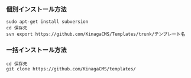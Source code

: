 ### 個別インストール方法
    sudo apt-get install subversion
    cd 保存先
    svn export https://github.com/KinagaCMS/Templates/trunk/テンプレート名

### 一括インストール方法    
    cd 保存先
    git clone https://github.com/KinagaCMS/templates/

